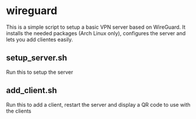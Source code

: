 # wireguard
This is a simple script to setup a basic VPN server based on WireGuard.
It installs the needed packages (Arch Linux only), configures the server and lets you add clientes easily.

## setup_server.sh
Run this to setup the server

## add_client.sh
Run this to add a client, restart the server and display a QR code to use with the clients